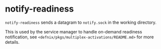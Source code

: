 notify-readiness
=================

`notify-readiness` sends a datagram to `notify.sock` in the working directory.

This is used by the service manager to handle on-demand readiness notification,
see `<defnix/pkgs/multiplex-activations/README.md>` for more details.
